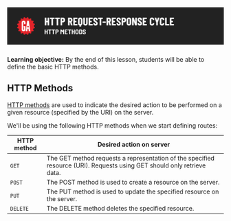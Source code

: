 # ![HTTP Request Response Cycle - HTTP methods](./assets/hero.png)

**Learning objective:** By the end of this lesson, students will be able to define the basic HTTP methods. 

## HTTP Methods

[HTTP methods](https://developer.mozilla.org/en-US/docs/Web/HTTP/Methods) are used to indicate the desired action to be performed on a given resource (specified by the URI) on the server.

We'll be using the following HTTP methods when we start defining routes:

| HTTP method | Desired action on server |
| ----------- | ------------------------ |
| `GET` | The GET method requests a representation of the specified resource (URI). Requests using GET should only retrieve data. |
| `POST` | The POST method is used to create a resource on the server. |
| `PUT` | The PUT method is used to update the specified resource on the server. |
| `DELETE` | The DELETE method deletes the specified resource. |
